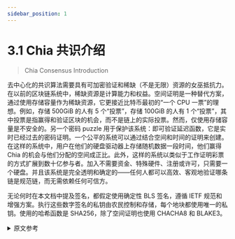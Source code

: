 ```yaml
---
sidebar_position: 1
---
```


# 3.1 Chia 共识介绍

> Chia Consensus Introduction

去中心化的共识算法需要具有可加密验证和稀缺（不是无限）资源的女巫抵抗力。在以前的区块链系统中，稀缺资源是计算能力和权益。空间证明是一种替代方案，通过使用存储容量作为稀缺资源，它更接近比特币最初的“一个 CPU 一票”的理想。例如，存储 500GiB 的人有 5 个“投票”，存储 100GiB 的人有 1 个“投票”，其中投票是指赢得和验证区块的机会，而不是链上的实际投票。然而，仅使用存储容量是不安全的。另一个密码 puzzle 用于保护该系统：即可验证延迟函数，它是实时已经过去的密码证明。一个公平的系统可以通过结合空间和时间的证明来创建。在这样的系统中，用户在他们的硬盘驱动器上存储随机数据一段时间，他们赢得 Chia 的机会与他们分配的空间成正比。此外，这样的系统以类似于工作证明彩票的方式扩展到数十亿参与者。加入不需要资金、特殊硬件、注册或许可，只需要一个硬盘。并且该系统是完全透明和确定的——任何人都可以高效、客观地验证哪条链是规范链，而无需依赖任何可信方。

无论何时在本文档中提及签名，都假定使用确定性 BLS 签名，遵循 IETF 规范和增强方案。执行这些数字签名的私钥由农民控制和存储，每个地块都使用唯一的私钥。使用的哈希函数是 SHA256，除了空间证明也使用 CHACHA8 和 BLAKE3。

<details>
<summary>原文参考</summary>

Decentralized consensus algorithms require Sybil resistance with a resource that is cryptographically verifiable and scarce (not infinite).
In previous blockchain systems the scarce resources have been computing power and stake.
Proof of space is an alternative that comes much closer to Bitcoin’s original 
ideal of “one cpu one vote” by using storage capacity as the scarce resource.
For example, someone storing 500GiB has 5 “votes,” someone storing 100GiB has 1 “vote”, where a vote refers to a chance to win and validate a block, not an actual vote on-chain.
Using only storage capacity however, is not secure.
One other cryptographic puzzle piece is used to secure this system: namely a verifiable delay function, which is a cryptographic proof that real time has passed.
A fair system can be created by combining proofs of space and time.
In such a system, users store random-looking data on their hard drives for periods of time and their chance to win Chia is proportional to their allocated space.
Furthermore, such a system scales to billions of participants in a similar way to the proof of work lottery.
No funds, special hardware, registration, or permission is required to join, only a hard drive.
And the system is completely transparent and deterministic -- anyone can efficiently and objectively verify which chain is the canonical one, without relying on any trusted parties.


Whenever signatures are referred to in this document, it is assumed that a deterministic BLS signature is used, following the IETF specification with the Augmented scheme.
The private keys performing these digital signatures are controlled and stored by the farmers, and a unique private key is used for each plot.
The hash function used is SHA256, except for the proofs of space which also use CHACHA8 and BLAKE3.

</details>
